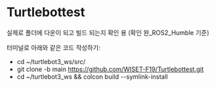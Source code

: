 # Turtlebottest
실제로 폴더에 다운이 되고 빌드 되는지 확인 용 (확인 완_ROS2_Humble 기준)

터미널로 아래와 같은 코드 작성하기:
* cd ~/turtlebot3_ws/src/
* git clone -b main https://github.com/WISET-F19/Turtlebottest.git
* cd ~/turtlebot3_ws && colcon build --symlink-install


